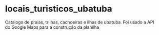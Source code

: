 # locais_turisticos_ubatuba
Catalogo de praias, trilhas, cachoeiras e ilhas de ubatuba. Foi usado a API do Google Maps para a construção da planilha
